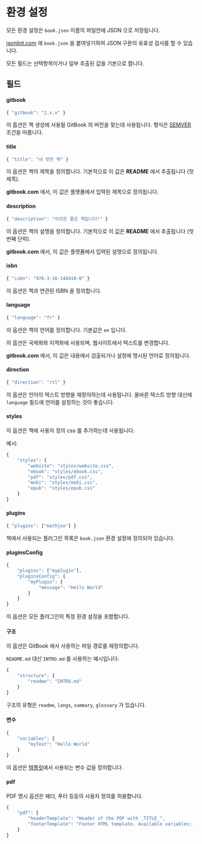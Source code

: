 # 환경 설정

모든 환경 설정은 `book.json` 이름의 파일안에 JSON 으로 저장됩니다.

[jsonlint.com](http://jsonlint.com) 에 `book.json` 을 붙여넣기하여 JSON 구문의 유효성 검사를 할 수 있습니다.

모든 필드는 선택항목이거나 일부 추출된 값을 기본으로 합니다.


## 필드

#### gitbook

```js
{ "gitbook": "2.x.x" }
```

이 옵션은 책 생성에 사용될 GitBook 의 버전을 찾는데 사용됩니다.
형식은 [SEMVER](http://semver.org) 조건을 따릅니다.

#### title

```js
{ "title": "내 멋진 책" }
```

이 옵션은 책의 제목을 정의합니다. 기본적으로 이 값은 **README** 에서 추출됩니다 (첫 제목).

**gitbook.com** 에서, 이 값은 플랫폼에서 입력된 제목으로 정의됩니다.

#### description

```js
{ "description": "이것은 좋은 책입니다!" }
```

이 옵션은 책의 설명을 정의합니다. 기본적으로 이 값은 **README** 에서 추출됩니다 (첫번째 단락).

**gitbook.com** 에서, 이 값은 플랫폼에서 입력된 설명으로 정의됩니다.

#### isbn

```js
{ "isbn": "978-3-16-148410-0" }
```

이 옵션은 책과 연관된 ISBN 을 정의합니다.

#### language

```js
{ "language": "fr" }
```

이 옵션은 책의 언어를 정의합니다. 기본값은 `en` 입니다.

이 옵션은 국제화와 지역화에 사용되며, 웹사이트에서 텍스트를 변경합니다.

**gitbook.com** 에서, 이 값은 내용에서 검출되거나 설정에 명시된 언어로 정의됩니다.

#### direction

```js
{ "direction": "rtl" }
```

이 옵션은 언어의 텍스트 방향을 재정의하는데 사용됩니다.
올바른 텍스트 방향 대신에 `language` 필드에 언어를 설정하는 것이 좋습니다.

#### styles

이 옵션은 책에 사용자 정의 css 를 추가하는데 사용됩니다.

예시:

```js
{
    "styles": {
        "website": "styles/website.css",
        "ebook": "styles/ebook.css",
        "pdf": "styles/pdf.css",
        "mobi": "styles/mobi.css",
        "epub": "styles/epub.css"
    }
}
```

#### plugins

```js
{ "plugins": ["mathjax"] }
```

책에서 사용되는 플러그인 목록은 `book.json` 환경 설정에 정의되어 있습니다.

#### pluginsConfig

```js
{
    "plugins": ["myplugin"],
    "pluginsConfig": {
        "myPlugin": {
            "message": "Hello World"
        }
    }
}
```

이 옵션은 모든 플러그인의 특정 환경 설정을 포함합니다.

#### 구조

이 옵션은 GitBook 에서 사용하는 파일 경로를 재정의합니다.

`README.md` 대신 `INTRO.md` 를 사용하는 예시입니다:

```js
{
    "structure": {
        "readme": "INTRO.md"
    }
}
```

구조의 유형은 `readme`, `langs`, `summary`, `glossary` 가 있습니다.

#### 변수

```js
{
    "variables": {
        "myTest": "Hello World"
    }
}
```

이 옵션은 [템플릿](./templating.md)에서 사용되는 변수 값을 정의합니다.

#### pdf

PDF 명시 옵션은 헤더, 푸터 등등의 사용자 정의를 허용합니다.

```js
{
    "pdf": {
        "headerTemplate": "Header of the PDF with _TITLE_",
        "footerTemplate": "Footer HTML template. Available variables: _PAGENUM_, _TITLE_, _AUTHOR_ and _SECTION_."
    }
}
```
